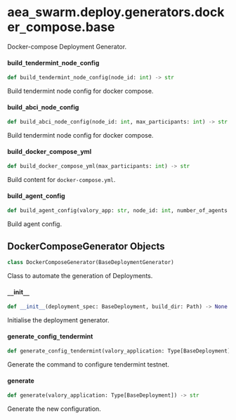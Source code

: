 <a id="aea_swarm.deploy.generators.docker_compose.base"></a>

# aea`_`swarm.deploy.generators.docker`_`compose.base

Docker-compose Deployment Generator.

<a id="aea_swarm.deploy.generators.docker_compose.base.build_tendermint_node_config"></a>

#### build`_`tendermint`_`node`_`config

```python
def build_tendermint_node_config(node_id: int) -> str
```

Build tendermint node config for docker compose.

<a id="aea_swarm.deploy.generators.docker_compose.base.build_abci_node_config"></a>

#### build`_`abci`_`node`_`config

```python
def build_abci_node_config(node_id: int, max_participants: int) -> str
```

Build tendermint node config for docker compose.

<a id="aea_swarm.deploy.generators.docker_compose.base.build_docker_compose_yml"></a>

#### build`_`docker`_`compose`_`yml

```python
def build_docker_compose_yml(max_participants: int) -> str
```

Build content for `docker-compose.yml`.

<a id="aea_swarm.deploy.generators.docker_compose.base.build_agent_config"></a>

#### build`_`agent`_`config

```python
def build_agent_config(valory_app: str, node_id: int, number_of_agents: int, agent_vars: Dict) -> str
```

Build agent config.

<a id="aea_swarm.deploy.generators.docker_compose.base.DockerComposeGenerator"></a>

## DockerComposeGenerator Objects

```python
class DockerComposeGenerator(BaseDeploymentGenerator)
```

Class to automate the generation of Deployments.

<a id="aea_swarm.deploy.generators.docker_compose.base.DockerComposeGenerator.__init__"></a>

#### `__`init`__`

```python
def __init__(deployment_spec: BaseDeployment, build_dir: Path) -> None
```

Initialise the deployment generator.

<a id="aea_swarm.deploy.generators.docker_compose.base.DockerComposeGenerator.generate_config_tendermint"></a>

#### generate`_`config`_`tendermint

```python
def generate_config_tendermint(valory_application: Type[BaseDeployment]) -> str
```

Generate the command to configure tendermint testnet.

<a id="aea_swarm.deploy.generators.docker_compose.base.DockerComposeGenerator.generate"></a>

#### generate

```python
def generate(valory_application: Type[BaseDeployment]) -> str
```

Generate the new configuration.

